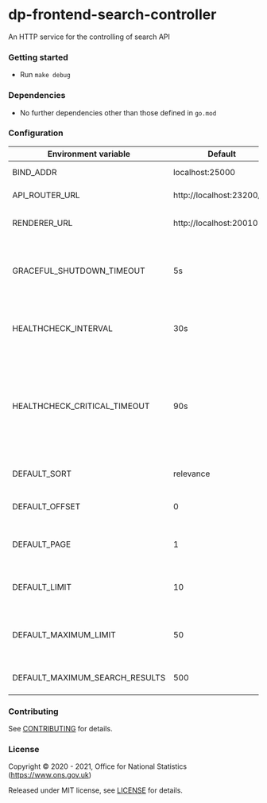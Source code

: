dp-frontend-search-controller
================
An HTTP service for the controlling of search API

### Getting started

* Run `make debug`

### Dependencies

* No further dependencies other than those defined in `go.mod`

### Configuration

| Environment variable           | Default                      | Description
| ------------------------------ | -----------------------      | -----------
| BIND_ADDR                      | localhost:25000              | The host and port to bind to
| API_ROUTER_URL                 | http://localhost:23200/v1    | The URL of dp-api-router
| RENDERER_URL                   | http://localhost:20010       | The URL of dp-frontend-renderer
| GRACEFUL_SHUTDOWN_TIMEOUT      | 5s                           | The graceful shutdown timeout in seconds (`time.Duration` format)
| HEALTHCHECK_INTERVAL           | 30s                          | Time between self-healthchecks (`time.Duration` format)
| HEALTHCHECK_CRITICAL_TIMEOUT   | 90s                          | Time to wait until an unhealthy dependent propagates its state to make this app unhealthy (`time.Duration` format)
| DEFAULT_SORT                   | relevance                    | The default sort of search results
| DEFAULT_OFFSET                 | 0                            | The default offset of search results
| DEFAULT_PAGE                   | 1                            | The default current page of search results
| DEFAULT_LIMIT                  | 10                           | The default limit of search results in a page
| DEFAULT_MAXIMUM_LIMIT          | 50                           | The default maximum limit of search results in a page
| DEFAULT_MAXIMUM_SEARCH_RESULTS | 500                          | The default maximum search results

### Contributing

See [CONTRIBUTING](CONTRIBUTING.md) for details.

### License

Copyright © 2020 - 2021, Office for National Statistics (https://www.ons.gov.uk)

Released under MIT license, see [LICENSE](LICENSE.md) for details.